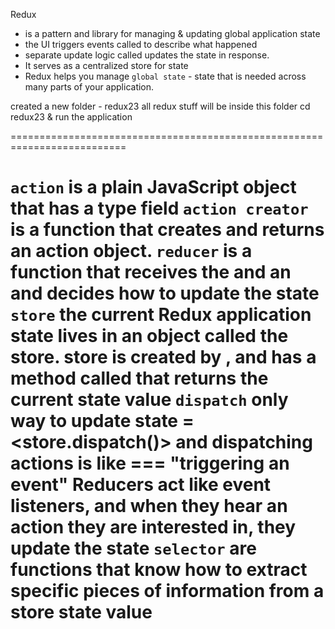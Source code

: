 Redux 
- is a pattern and library for managing & updating global application state
- the UI triggers events called <actions> to describe what happened
- separate update logic called <reducers> updates the state in response. 
- It serves as a centralized store for state 
- Redux helps you manage `global state` - state that is needed across many parts of your application.



created a new folder - redux23
all redux stuff will be inside this folder
cd redux23 & run the application

==========================================================================

`action` is a plain JavaScript object that has a type field
`action creator` is a function that creates and returns an action object.
`reducer` is a function that receives the <current state> and an <action object> and decides how to update the state
`store` the current Redux application state lives in an object called the store.
    store is created by <passing in a reducer>, and has a method called <getState> that returns the current state value
`dispatch`  only way to update state = <store.dispatch()> and <pass action object>
    dispatching actions is like === "triggering an event"
    Reducers act like event listeners, and when they hear an action they are interested in, they update the state
`selector` are functions that know how to extract specific pieces of information from a store state value
==========================================================================